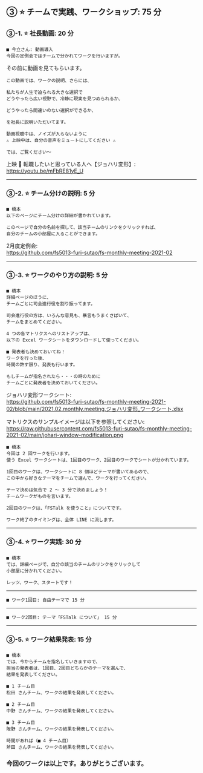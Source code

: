 ## ③ ⭐ チームで実践、ワークショップ: 75 分

### ③-1. ⭐ 社長動画: 20 分

    ■ 今立さん: 動画導入
    今回の定例会ではチームで分かれてワークを行いますが。
 その前に動画を見てもらいます。

    この動画では、ワークの説明、さらには、

    私たちが人生で迫られる大きな選択で
    どうやったら広い視野で、冷静に現実を見つめられるか、

    どうやったら間違いのない選択ができるか、

    を社長に説明いただいてます。

    動画視聴中は、ノイズが入らないように
    ⚠️ 上映中は、自分の音声をミュートにしてください ⚠️ 

    では、ご覧ください～

上映 🎥 転職したいと思っている人へ【ジョハリ変形】:  
https://youtu.be/mFbRE81yE_U

---

### ③-2. ⭐ チーム分けの説明: 5 分

    ■ 橋本
    以下のページにチーム分けの詳細が書かれています。
    
    このページで自分の名前を探して、該当チームのリンクをクリックすれば、
    自分のチームの小部屋に入ることができます。
    
2月度定例会:   
https://github.com/fs5013-furi-sutao/fs-monthly-meeting-2021-02

---

### ③-3. ⭐ ワークのやり方の説明: 5 分

    ■ 橋本
    詳細ページのほうに、
    チームごとに司会進行役を割り振ってます。
    
    司会進行役の方は、いろんな意見も、暴言もうまくさばいて、
    チームをまとめてください。

    4 つの各マトリクスへのリストアップは、
    以下の Excel ワークシートをダウンロードして使ってください。

    ■ 発表者も決めておいてね！
    ワークを行った後、
    時間の許す限り、発表も行います。

    もしチームが指名されたら・・・の時のために
    チームごとに発表者を決めておいてください。

ジョハリ変形ワークシート:  
https://github.com/fs5013-furi-sutao/fs-monthly-meeting-2021-02/blob/main/2021.02.monthly.meeting.ジョハリ変形_ワークシート.xlsx

マトリクスのサンプルイメージは以下を参照してください:  
https://raw.githubusercontent.com/fs5013-furi-sutao/fs-monthly-meeting-2021-02/main/johari-window-modification.png

    ■ 橋本
    今回は 2 回ワークを行います。
    使う Excel ワークシートは、1回目のワーク、2回目のワークでシートが分かれています。

    1回目のワークは、ワークシートに 8 個ほどテーマが書いてあるので、
    この中から好きなテーマをチームで選んで、ワークを行ってください。

    テーマ決めは気合で 2 ～ 3 分で決めましょう！
    チームワークがものを言います。

    2回目のワークは、「FSTalk を使うこと」についてです。
    
    ワーク終了のタイミングは、全体 LINE に流します。
    

---

### ③-4. ⭐ ワーク実践: 30 分

    ■ 橋本
    では、詳細ページで、自分の該当のチームのリンクをクリックして
    小部屋に分かれてください。

    レッツ、ワーク、スタートです！

---

    ■ ワーク1回目: 自由テーマで 15 分

---

    ■ ワーク2回目: テーマ「FSTalk について」 15 分

---

### ③-5. ⭐ ワーク結果発表: 15 分

    ■ 橋本
    では、今からチームを指名していきますので、
    担当の発表者は、1回目、2回目どちらかのテーマを選んで、
    結果を発表してください。
    
    ■ 1 チーム目
    松田 さんチーム、ワークの結果を発表してください。

    ■ 2 チーム目
    中野 さんチーム、ワークの結果を発表してください。

    ■ 3 チーム目
    阪野 さんチーム、ワークの結果を発表してください。

    時間があれば（■ 4 チーム目）
    斧田 さんチーム、ワークの結果を発表してください。
    
### 今回のワークは以上です。ありがとうございます。
